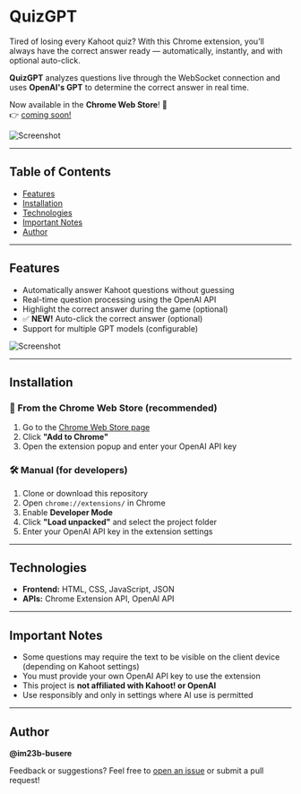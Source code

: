 # QuizGPT

Tired of losing every Kahoot quiz? With this Chrome extension, you’ll always have the correct answer ready — automatically, instantly, and with optional auto-click.

**QuizGPT** analyzes questions live through the WebSocket connection and uses **OpenAI's GPT** to determine the correct answer in real time.

Now available in the **Chrome Web Store**! 🚀  
👉 [coming soon!](https://chrome.google.com/webstore/detail/YOUR-EXTENSION-ID-HERE)

![Screenshot](https://github.com/user-attachments/assets/9426b30b-170c-4a6c-a2fe-28b62a2c544f)

---

## Table of Contents
- [Features](#features)
- [Installation](#installation)
- [Technologies](#technologies)
- [Important Notes](#important-notes)
- [Author](#author)

---

## Features
- Automatically answer Kahoot questions without guessing
- Real-time question processing using the OpenAI API
- Highlight the correct answer during the game (optional)
- ✅ **NEW!** Auto-click the correct answer (optional)
- Support for multiple GPT models (configurable)

![Screenshot](https://github.com/user-attachments/assets/2bb66fc5-a96b-4dad-9f84-13a95d0230fa)

---

## Installation

### 🧩 From the Chrome Web Store (recommended)
1. Go to the [Chrome Web Store page](https://chrome.google.com/webstore/detail/YOUR-EXTENSION-ID-HERE)
2. Click **"Add to Chrome"**
3. Open the extension popup and enter your OpenAI API key

### 🛠️ Manual (for developers)
1. Clone or download this repository
2. Open `chrome://extensions/` in Chrome
3. Enable **Developer Mode**
4. Click **"Load unpacked"** and select the project folder
5. Enter your OpenAI API key in the extension settings

---

## Technologies
- **Frontend:** HTML, CSS, JavaScript, JSON
- **APIs:** Chrome Extension API, OpenAI API

---

## Important Notes
- Some questions may require the text to be visible on the client device (depending on Kahoot settings)
- You must provide your own OpenAI API key to use the extension
- This project is **not affiliated with Kahoot! or OpenAI**
- Use responsibly and only in settings where AI use is permitted

---

## Author
**@im23b-busere**

Feedback or suggestions? Feel free to [open an issue](https://github.com/YOUR-REPO/issues) or submit a pull request!
